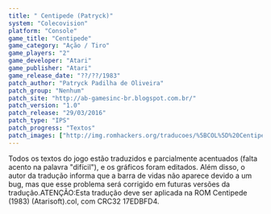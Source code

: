 ```yaml
---
title: " Centipede (Patryck)"
system: "Colecovision"
platform: "Console"
game_title: "Centipede"
game_category: "Ação / Tiro"
game_players: "2"
game_developer: "Atari"
game_publisher: "Atari"
game_release_date: "??/??/1983"
patch_author: "Patryck Padilha de Oliveira"
patch_group: "Nenhum"
patch_site: "http://ab-gamesinc-br.blogspot.com.br/"
patch_version: "1.0"
patch_release: "29/03/2016"
patch_type: "IPS"
patch_progress: "Textos"
patch_images: ["http://img.romhackers.org/traducoes/%5BCOL%5D%20Centipede%20-%20Patryck%20-%201.png","http://img.romhackers.org/traducoes/%5BCOL%5D%20Centipede%20-%20Patryck%20-%202.png","http://img.romhackers.org/traducoes/%5BCOL%5D%20Centipede%20-%20Patryck%20-%203.png"]
---
```

Todos os textos do jogo estão traduzidos e parcialmente acentuados (falta acento na palavra "difícil"), e os gráficos foram editados. Além disso, o autor da tradução informa que a barra de vidas não aparece devido a um bug, mas que esse problema será corrigido em futuras versões da tradução.ATENÇÃO:Esta tradução deve ser aplicada na ROM Centipede (1983) (Atarisoft).col, com CRC32 17EDBFD4.